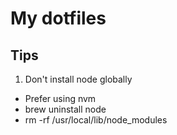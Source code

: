 # My dotfiles

## Tips

1. Don't install node globally

- Prefer using nvm
- brew uninstall node
- rm -rf /usr/local/lib/node_modules
